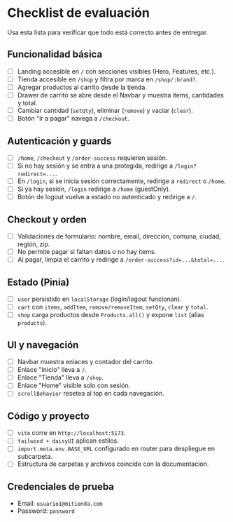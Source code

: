 # Checklist de evaluación

Usa esta lista para verificar que todo está correcto antes de entregar.

## Funcionalidad básica
- [ ] Landing accesible en `/` con secciones visibles (Hero, Features, etc.).
- [ ] Tienda accesible en `/shop` y filtra por marca en `/shop/:brand?`.
- [ ] Agregar productos al carrito desde la tienda.
- [ ] Drawer de carrito se abre desde el Navbar y muestra ítems, cantidades y total.
- [ ] Cambiar cantidad (`setQty`), eliminar (`remove`) y vaciar (`clear`).
- [ ] Botón "Ir a pagar" navega a `/checkout`.

## Autenticación y guards
- [ ] `/home`, `/checkout` y `/order-success` requieren sesión.
- [ ] Si no hay sesión y se entra a una protegida, redirige a `/login?redirect=...`.
- [ ] En `/login`, si se inicia sesión correctamente, redirige a `redirect` o `/home`.
- [ ] Si ya hay sesión, `/login` redirige a `/home` (guestOnly).
- [ ] Botón de logout vuelve a estado no autenticado y redirige a `/`.

## Checkout y orden
- [ ] Validaciones de formulario: nombre, email, dirección, comuna, ciudad, región, zip.
- [ ] No permite pagar si faltan datos o no hay items.
- [ ] Al pagar, limpia el carrito y redirige a `/order-success?id=...&total=...`.

## Estado (Pinia)
- [ ] `user` persistido en `localStorage` (login/logout funcionan).
- [ ] `cart` con `items`, `addItem`, `remove/removeItem`, `setQty`, `clear` y `total`.
- [ ] `shop` carga productos desde `Products.all()` y expone `list` (alias `products`).

## UI y navegación
- [ ] Navbar muestra enlaces y contador del carrito.
- [ ] Enlace "Inicio" lleva a `/`.
- [ ] Enlace "Tienda" lleva a `/shop`.
- [ ] Enlace "Home" visible solo con sesión.
- [ ] `scrollBehavior` resetea al top en cada navegación.

## Código y proyecto
- [ ] `vite` corre en `http://localhost:5173`.
- [ ] `tailwind + daisyUI` aplican estilos.
- [ ] `import.meta.env.BASE_URL` configurado en router para despliegue en subcarpeta.
- [ ] Estructura de carpetas y archivos coincide con la documentación.

## Credenciales de prueba
- Email: `usuario1@mitienda.com`
- Password: `password`
